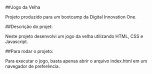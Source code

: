 ##Jogo da Velha

Projeto produzido para um bootcamp da Digital Innovation One.

##Descrição do projet: 

Neste projeto desenvolvi um jogo da velha utilizando HTML, CSS e Javascript.

##Para rodar o projeto:

Para executar o jogo, basta apenas abrir o arquivo index.html em um navegador de preferência.
